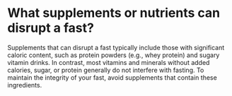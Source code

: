 # What supplements or nutrients can disrupt a fast?

Supplements that can disrupt a fast typically include those with significant caloric content, such as protein powders (e.g., whey protein) and sugary vitamin drinks. In contrast, most vitamins and minerals without added calories, sugar, or protein generally do not interfere with fasting. To maintain the integrity of your fast, avoid supplements that contain these ingredients.
